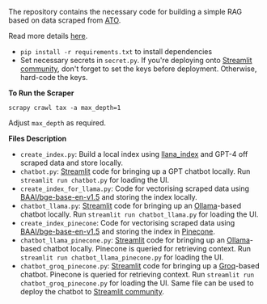 The repository contains the necessary code for building a simple RAG based on data scraped from [ATO](https://www.ato.gov.au/).

Read more details [here](https://medium.com/theladlab/a-chatbot-for-your-tax-return-part-1-intro-web-crawler-377801c1beae).

* `pip install -r requirements.txt` to install dependencies
* Set necessary secrets in `secret.py`. If you're deploying onto [Streamlit community](https://streamlit.io/community), don't forget to set the keys before deployment. Otherwise, hard-code the keys.

**To Run the Scraper**

`scrapy crawl tax -a max_depth=1`

Adjust `max_depth` as required.


**Files Description**
* `create_index.py`: Build a local index using [llana_index](https://github.com/run-llama/llama_index) and GPT-4 off scraped data and store locally.
* `chatbot.py`: [Streamlit](https://github.com/streamlit/streamlit) code for bringing up a GPT chatbot locally. Run `streamlit run chatbot.py` for loading the UI.
* `create_index_for_llama.py`: Code for vectorising scraped data using [BAAI/bge-base-en-v1.5](https://huggingface.co/BAAI/bge-base-en-v1.5) and storing the index locally.
* `chatbot_llama.py`: [Streamlit](https://github.com/streamlit/streamlit) code for bringing up an [Ollama](https://github.com/ollama/ollama)-based chatbot locally. Run `streamlit run chatbot_llama.py` for loading the UI.
* `create_index_pinecone`: Code for vectorising scraped data using [BAAI/bge-base-en-v1.5](https://huggingface.co/BAAI/bge-base-en-v1.5) and storing the index in [Pinecone](https://www.pinecone.io/).
* `chatbot_llama_pinecone.py`: [Streamlit](https://github.com/streamlit/streamlit) code for bringing up an [Ollama](https://github.com/ollama/ollama)-based chatbot locally. Pinecone is queried for retrieving context. Run `streamlit run chatbot_llama_pinecone.py` for loading the UI.
* `chatbot_groq_pinecone.py`: [Streamlit](https://github.com/streamlit/streamlit) code for bringing up a [Groq](https://groq.com)-based chatbot. Pinecone is queried for retrieving context. Run `streamlit run chatbot_groq_pinecone.py` for loading the UI. Same file can be used to deploy the chatbot to [Streamlit community](https://streamlit.io/community).